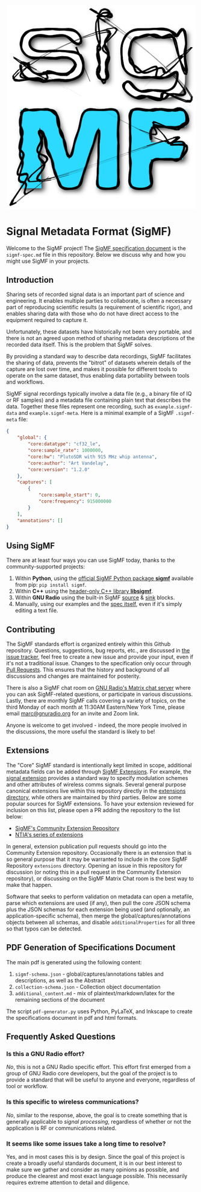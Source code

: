 <p align="center"><img src="https://github.com/sigmf/SigMF/blob/v1.2.0/logo/sigmf_logo.svg" alt="Rendered SigMF Logo"/></p>

# Signal Metadata Format (SigMF)

Welcome to the SigMF project! The [SigMF specification document](sigmf-spec.md)
is the `sigmf-spec.md` file in this repository. Below we discuss why and how
you might use SigMF in your projects.

## Introduction

Sharing sets of recorded signal data is an important part of science and
engineering. It enables multiple parties to collaborate, is often a necessary
part of reproducing scientific results (a requirement of scientific rigor), and
enables sharing data with those who do not have direct access to the equipment
required to capture it.

Unfortunately, these datasets have historically not been very portable, and
there is not an agreed upon method of sharing metadata descriptions of the
recorded data itself. This is the problem that SigMF solves.

By providing a standard way to describe data recordings, SigMF facilitates the
sharing of data, prevents the "bitrot" of datasets wherein details of the
capture are lost over time, and makes it possible for different tools to operate
on the same dataset, thus enabling data portability between tools and workflows.

SigMF signal recordings typically involve a data file (e.g., a binary file of IQ
or RF samples) and a metadata file containing plain text that describes the data.
Together these files represent one recording, such as `example.sigmf-data` and
`example.sigmf-meta`.  Here is a minimal example of a SigMF `.sigmf-meta` file:

```json
{
    "global": {
        "core:datatype": "cf32_le",
        "core:sample_rate": 1000000,
        "core:hw": "PlutoSDR with 915 MHz whip antenna",
        "core:author": "Art Vandelay",
        "core:version": "1.2.0"
    },
    "captures": [
        {
            "core:sample_start": 0,
            "core:frequency": 915000000
        }
    ],
    "annotations": []
}
```

## Using SigMF

There are at least four ways you can use SigMF today, thanks to the community-supported projects:

1. Within **Python**, using the [official SigMF Python package **sigmf**](https://github.com/sigmf/sigmf-python) available from pip: `pip install sigmf`.
2. Within **C++** using the [header-only C++ library **libsigmf**](https://github.com/sigmf/libsigmf).
3. Within **GNU Radio** using the built-in SigMF [source](https://github.com/gnuradio/gnuradio/blob/main/gr-blocks/grc/blocks_sigmf_source_minimal.block.yml) & [sink](https://github.com/gnuradio/gnuradio/blob/main/gr-blocks/grc/blocks_sigmf_sink_minimal.block.yml) blocks.
4. Manually, using our examples and the [spec itself](sigmf-spec.md), even if it's simply editing a text file.


## Contributing

The SigMF standards effort is organized entirely within this Github repository.
Questions, suggestions, bug reports, etc., are discussed in [the issue
tracker](https://github.com/sigmf/SigMF/issues), feel free to create
a new issue and provide your input, even if it's not a traditional issue.
Changes to the specification only occur through [Pull Requests](https://github.com/sigmf/SigMF/pulls).
This ensures that the history and background of all discussions and changes are maintained for posterity.

There is also a SigMF chat room on [GNU Radio's Matrix chat server](https://wiki.gnuradio.org/index.php/Chat)
where you can ask SigMF-related questions, or participate in various discussions.
Lastly, there are monthly SigMF calls covering a variety of topics, on the third Monday of each month
at 11:30AM Eastern/New York Time, please email marc@gnuradio.org for an invite and Zoom link.

Anyone is welcome to get involved - indeed, the more people involved in the
discussions, the more useful the standard is likely to be!

## Extensions

The "Core" SigMF standard is intentionally kept limited in scope, additional metadata fields can be added through [SigMF Extensions](https://github.com/sigmf/SigMF/blob/main/sigmf-spec.md#extension-namespaces). For example, the [signal extension](https://github.com/sigmf/SigMF/blob/main/extensions/signal.sigmf-ext.md) provides a standard way to specify modulation schemes and other attributes of wireless comms signals. Several general purpose canonical extensions live within this repository directly in the [extensions directory](https://github.com/sigmf/SigMF/tree/main/extensions), while others are maintained by third parties. Below are some popular sources for SigMF extensions. To have your extension reviewed for inclusion on this list, please open a PR adding the repository to the list below:

* [SigMF's Community Extension Repository](https://github.com/sigmf/community-extensions)
* [NTIA's series of extensions](https://github.com/NTIA/sigmf-ns-ntia)

In general, extension publication pull requests should go into the Community Extension repository. Occasionally there is an extension that is so general purpose that it may be warranted to include in the core SigMF Repository `extensions` directory. Opening an issue in this repository for discussion (or noting this in a pull request in the Community Extension repository), or discussing on the SigMF Matrix Chat room is the best way to make that happen.

Software that seeks to perform validation on metadata can open a metafile, parse which extensions are used (if any), then pull the core JSON schema plus the JSON schemas for each extension being used (and optionally, an application-specific schema), then merge the global/captures/annotations objects between all schemas, and disable `additionalProperties` for all three so that typos can be detected.

## PDF Generation of Specifications Document

The main pdf is generated using the following content:

1. `sigmf-schema.json` - global/captures/annotations tables and descriptions, as well as the Abstract
1. `collection-schema.json` - Collection object documentation
1. `additional_content.md` - mix of plaintext/markdown/latex for the remaining sections of the document

The script `pdf-generator.py` uses Python, PyLaTeX, and Inkscape to create the specifications document in pdf and html formats.

## Frequently Asked Questions

### Is this a GNU Radio effort?

*No*, this is not a GNU Radio specific effort. This effort first emerged from
a group of GNU Radio core developers, but the goal of the project is to provide
a standard that will be useful to anyone and everyone, regardless of tool or
workflow.

### Is this specific to wireless communications?

*No*, similar to the response, above, the goal is to create something that is
generally applicable to _signal processing_, regardless of whether or not the
application is RF or communications related.

### It seems like some issues take a long time to resolve?

Yes, and in most cases this is by design. Since the goal of this project is
create a broadly useful standards document, it is in our best interest to make
sure we gather and consider as many opinions as possible, and produce the
clearest and most exact language possible. This necessarily requires extreme
attention to detail and diligence.
